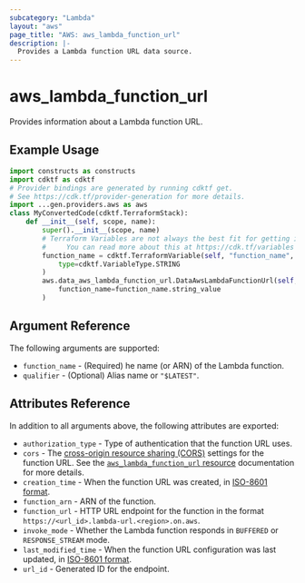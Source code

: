 ```yaml
---
subcategory: "Lambda"
layout: "aws"
page_title: "AWS: aws_lambda_function_url"
description: |-
  Provides a Lambda function URL data source.
---
```


# aws_lambda_function_url

Provides information about a Lambda function URL.

## Example Usage

```python
import constructs as constructs
import cdktf as cdktf
# Provider bindings are generated by running cdktf get.
# See https://cdk.tf/provider-generation for more details.
import ...gen.providers.aws as aws
class MyConvertedCode(cdktf.TerraformStack):
    def __init__(self, scope, name):
        super().__init__(scope, name)
        # Terraform Variables are not always the best fit for getting inputs in the context of Terraform CDK.
        #     You can read more about this at https://cdk.tf/variables
        function_name = cdktf.TerraformVariable(self, "function_name",
            type=cdktf.VariableType.STRING
        )
        aws.data_aws_lambda_function_url.DataAwsLambdaFunctionUrl(self, "existing",
            function_name=function_name.string_value
        )
```

## Argument Reference

The following arguments are supported:

* `function_name` - (Required) he name (or ARN) of the Lambda function.
* `qualifier` - (Optional) Alias name or `"$LATEST"`.

## Attributes Reference

In addition to all arguments above, the following attributes are exported:

* `authorization_type` - Type of authentication that the function URL uses.
* `cors` - The [cross-origin resource sharing (CORS)](https://developer.mozilla.org/en-US/docs/Web/HTTP/CORS) settings for the function URL. See the [`aws_lambda_function_url` resource](/docs/providers/aws/r/lambda_function_url.html) documentation for more details.
* `creation_time` - When the function URL was created, in [ISO-8601 format](https://www.w3.org/TR/NOTE-datetime).
* `function_arn` - ARN of the function.
* `function_url` - HTTP URL endpoint for the function in the format `https://<url_id>.lambda-url.<region>.on.aws`.
* `invoke_mode` - Whether the Lambda function responds in `BUFFERED` or `RESPONSE_STREAM` mode.
* `last_modified_time` - When the function URL configuration was last updated, in [ISO-8601 format](https://www.w3.org/TR/NOTE-datetime).
* `url_id` - Generated ID for the endpoint.

<!-- cache-key: cdktf-0.17.0-pre.15 input-4a0cf11c4b54f0b3d5b9ecfa936557b0c1ed7cb01ab0abc0904a8ec9083f4c2a -->
